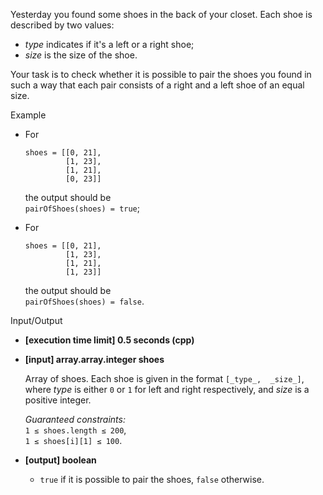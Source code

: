 
Yesterday you found some shoes in the back of your closet. Each shoe is described by two values:

-   _type_  indicates if it's a left or a right shoe;
-   _size_  is the size of the shoe.

Your task is to check whether it is possible to pair the shoes you found in such a way that each pair consists of a right and a left shoe of an equal size.

Example

-   For
    
    ```
    shoes = [[0, 21], 
             [1, 23], 
             [1, 21], 
             [0, 23]]
    
    ```
    
    the output should be  
    `pairOfShoes(shoes) = true`;
    
-   For
    
    ```
    shoes = [[0, 21], 
             [1, 23], 
             [1, 21], 
             [1, 23]]
    
    ```
    
    the output should be  
    `pairOfShoes(shoes) = false`.
    

Input/Output

-   **[execution time limit] 0.5 seconds (cpp)**
    
-   **[input] array.array.integer shoes**
    
    Array of shoes. Each shoe is given in the format  `[_type_,  _size_]`, where  _type_  is either  `0`  or  `1`  for left and right respectively, and  _size_  is a positive integer.
    
    _Guaranteed constraints:_  
    `1 ≤ shoes.length ≤ 200`,  
    `1 ≤ shoes[i][1] ≤ 100`.
    
-   **[output] boolean**
    
    -   `true`  if it is possible to pair the shoes,  `false`  otherwise.